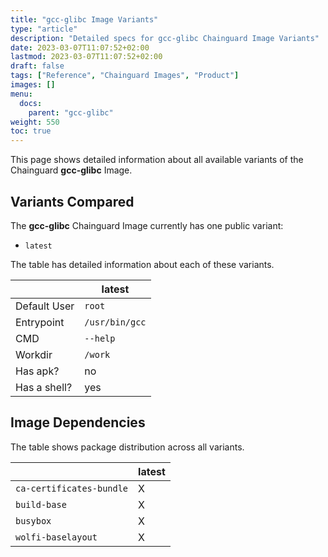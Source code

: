 ```yaml
---
title: "gcc-glibc Image Variants"
type: "article"
description: "Detailed specs for gcc-glibc Chainguard Image Variants"
date: 2023-03-07T11:07:52+02:00
lastmod: 2023-03-07T11:07:52+02:00
draft: false
tags: ["Reference", "Chainguard Images", "Product"]
images: []
menu:
  docs:
    parent: "gcc-glibc"
weight: 550
toc: true
---
```


This page shows detailed information about all available variants of the Chainguard **gcc-glibc** Image.

## Variants Compared
The **gcc-glibc** Chainguard Image currently has one public variant: 

- `latest`

The table has detailed information about each of these variants.

|              | latest         |
|--------------|----------------|
| Default User | `root`         |
| Entrypoint   | `/usr/bin/gcc` |
| CMD          | `--help`       |
| Workdir      | `/work`        |
| Has apk?     | no             |
| Has a shell? | yes            |

## Image Dependencies
The table shows package distribution across all variants.

|                          | latest |
|--------------------------|--------|
| `ca-certificates-bundle` | X      |
| `build-base`             | X      |
| `busybox`                | X      |
| `wolfi-baselayout`       | X      |

